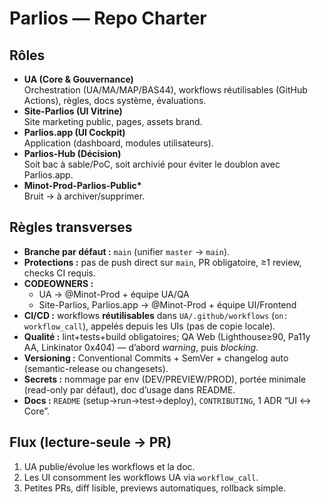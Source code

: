 # Parlios — Repo Charter

## Rôles
- **UA (Core & Gouvernance)**  
  Orchestration (UA/MA/MAP/BAS44), workflows réutilisables (GitHub Actions), règles, docs système, évaluations.
- **Site-Parlios (UI Vitrine)**  
  Site marketing public, pages, assets brand.
- **Parlios.app (UI Cockpit)**  
  Application (dashboard, modules utilisateurs).
- **Parlios-Hub (Décision)**  
  Soit bac à sable/PoC, soit archivié pour éviter le doublon avec Parlios.app.
- **Minot-Prod-Parlios-Public\***  
  Bruit → à archiver/supprimer.

## Règles transverses
- **Branche par défaut :** `main` (unifier `master` → `main`).
- **Protections :** pas de push direct sur `main`, PR obligatoire, ≥1 review, checks CI requis.
- **CODEOWNERS :**  
  - UA → @Minot-Prod + équipe UA/QA  
  - Site-Parlios, Parlios.app → @Minot-Prod + équipe UI/Frontend
- **CI/CD :** workflows **réutilisables** dans `UA/.github/workflows` (`on: workflow_call`), appelés depuis les UIs (pas de copie locale).
- **Qualité :** lint+tests+build obligatoires; QA Web (Lighthouse≥90, Pa11y AA, Linkinator 0x404) — d’abord *warning*, puis *blocking*.
- **Versioning :** Conventional Commits + SemVer + changelog auto (semantic-release ou changesets).
- **Secrets :** nommage par env (DEV/PREVIEW/PROD), portée minimale (read-only par défaut), doc d’usage dans README.
- **Docs :** `README` (setup→run→test→deploy), `CONTRIBUTING`, 1 ADR “UI ↔ Core”.

## Flux (lecture-seule → PR)
1. UA publie/évolue les workflows et la doc.  
2. Les UI consomment les workflows UA via `workflow_call`.  
3. Petites PRs, diff lisible, previews automatiques, rollback simple.
